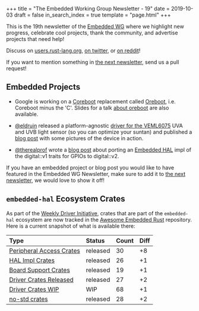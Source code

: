 +++
title = "The Embedded Working Group Newsletter - 19"
date = 2019-10-03
draft = false
in_search_index = true
template = "page.html"
+++

This is the 19th newsletter of the [Embedded WG] where we highlight new progress, celebrate cool projects, thank the community, and advertise projects that need help!

[Embedded WG]: https://github.com/rust-embedded/wg

Discuss on [users.rust-lang.org], [on twitter], or [on reddit]!

[users.rust-lang.org]: https://users.rust-lang.org/t/the-embedded-working-group-newsletter-19/33253
[on twitter]: https://twitter.com/rustembedded/status/1179902902116241410
[on reddit]: https://www.reddit.com/r/rust/comments/dcz96x/the_embedded_working_group_newsletter_19/

<!-- more -->

If you want to mention something in [the next newsletter], send us a pull request!

[the next newsletter]: https://github.com/rust-embedded/blog/edit/master/content/2019-10-31-newsletter-20.md

## Embedded Projects

- Google is working on a [Coreboot](https://www.coreboot.org/) replacement called [Oreboot](https://github.com/oreboot/oreboot), i.e. Coreboot minus the 'C'. Slides for a talk [about oreboot](https://osfc.io/uploads/talk/paper/23/Oreboot.pdf) are also available.

- [@eldruin] released a platform-agnostic [driver for the VEML6075][veml6075-driver] UVA and UVB light sensor (so you can optimize your suntan) and published a [blog post][veml6075-blog-post] with some pictures of the device in action.

- [@therealprof] wrote a [blog post][digital::v2 blog post] about porting an [Embedded HAL][embedded-hal] impl of the digital::v1 traits for GPIOs to digital::v2.

If you have an embedded project or blog post you would like to have featured in the Embedded WG Newsletter, make sure to add it to [the next newsletter], we would love to show it off!

[@eldruin]: https://github.com/eldruin
[veml6075-driver]: https://crates.io/crates/veml6075
[veml6075-blog-post]: https://blog.eldruin.com/veml6075-uva-uvb-uv-index-light-sensor-driver-in-rust/
[@therealprof]: https://github.com/therealprof
[embedded-hal]: https://github.com/rust-embedded/embedded-hal/
[digital::v2 blog post]: https://therealprof.github.io/blog/digital-v1-to-digital-v2/

## `embedded-hal` Ecosystem Crates

As part of the [Weekly Driver Initiative], crates that are part of the `embedded-hal` ecosystem are now tracked in the [Awesome Embedded Rust] repository. Here is a current snapshot of what is available there:


| Type                       | Status    | Count | Diff |
| :---                       | :-----    | :---- | :--- |
| [Peripheral Access Crates] | released  | 30    | +8   |
| [HAL Impl Crates]          | released  | 26    | +1   |
| [Board Support Crates]     | released  | 19    | +1   |
| [Driver Crates Released]   | released  | 27    | +2   |
| [Driver Crates WIP]        | WIP       | 68    | +1   |
| [no-std crates]            | released  | 28    | +2   |

[Awesome Embedded Rust]: https://github.com/rust-embedded/awesome-embedded-rust
[Weekly Driver Initiative]: https://github.com/rust-embedded/wg/issues/39
[Peripheral Access Crates]: https://github.com/rust-embedded/awesome-embedded-rust#peripheral-access-crates
[HAL Impl Crates]: https://github.com/rust-embedded/awesome-embedded-rust#hal-implementation-crates
[Board Support Crates]: https://github.com/rust-embedded/awesome-embedded-rust#board-support-crates
[Driver Crates Released]: https://github.com/rust-embedded/awesome-embedded-rust#driver-crates
[Driver Crates WIP]: https://github.com/rust-embedded/awesome-embedded-rust#wip
[no-std crates]: https://github.com/rust-embedded/awesome-embedded-rust#no-std-crates
